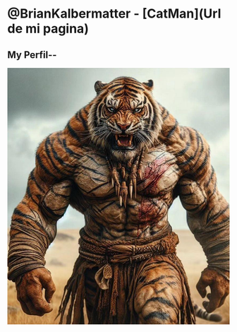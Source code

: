 # @BrianKalbermatter - [CatMan](Url de mi pagina)
## My Perfil--
![CatMan - GitHub Profile](image/GatitoLindo.jpeg)